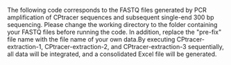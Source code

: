 The following code corresponds to the FASTQ files generated by PCR amplification of CPtracer sequences and subsequent single-end 300 bp sequencing. Please change the working directory to the folder containing your FASTQ files before running the code. In addition, replace the "pre-fix" file name with the file name of your own data.By executing CPtracer-extraction-1, CPtracer-extraction-2, and CPtracer-extraction-3 sequentially, all data will be integrated, and a consolidated Excel file will be generated.

